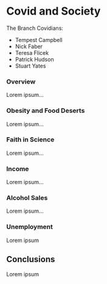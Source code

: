 # Covid and Society

The Branch Covidians:

- Tempest Campbell
- Nick Faber
- Teresa Flicek
- Patrick Hudson
- Stuart Yates

### Overview

Lorem ipsum...

### Obesity and Food Deserts

Lorem ipsum...

### Faith in Science

Lorem ipsum...

### Income

Lorem ipsum...

### Alcohol Sales

Lorem ipsum...

### Unemployment

Lorem ipsum

## Conclusions

Lorem ipsum
